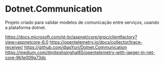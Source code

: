 # Dotnet.Communication
Projeto criado para validar modelos de comunicação entre serviços, usando a plataforma dotnet.

https://docs.microsoft.com/pt-br/aspnet/core/grpc/clientfactory?view=aspnetcore-6.0
https://opentelemetry.io/docs/collector/trace-receiver/
https://github.com/diasYuri/Dotnet.Communication
https://medium.com/@niteshsinghal85/opentelemetry-with-jaeger-in-net-core-9b1e009a73dc
